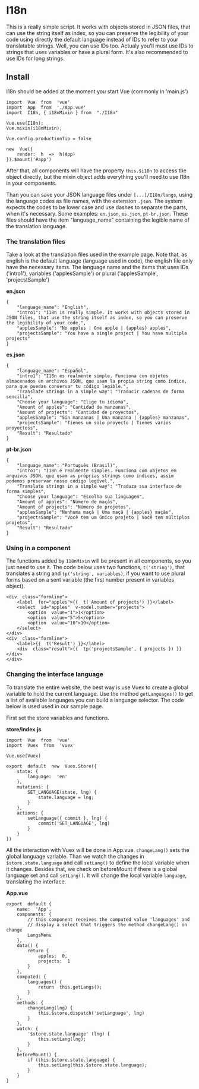# I18n
This is a really simple script. It works with objects stored in JSON files, that can use the string itself as index, so you can preserve the legibility of your code using directly the default language instead of IDs to refer to your translatable strings. Well, you can use IDs too. Actualy you'll must use IDs to strings that uses variables or have a plural form. It's also recommended to use IDs for long strings.

## Install

I18n should be added at the moment you start Vue (commonly in 'main.js')
        
    import  Vue  from  'vue'
    import  App  from  './App.vue'
    import  I18n, { i18nMixin } from  "./I18n"
    
    Vue.use(I18n);
    Vue.mixin(i18nMixin);
    
    Vue.config.productionTip = false

    new  Vue({
        render:  h  =>  h(App)
    }).$mount('#app')

After that, all components will have the property `this.$i18n` to access the object directly, but the mixin object adds everything you'll need to use I18n in your components.

Than you can save your JSON language files under `[...]/I18n/langs`, using the language codes as file names, with the extension `.json`. The system expects the codes to be lower case and use dashes to separate the parts, when it's necessary. Some examples: `en.json`, `es.json`, `pt-br.json`. These files should have the item "language_name" containing the legible name of the translation language.

### The translation files
Take a look at the translation files used in the example page. Note that, as english is the default language (language used in code), the english file only have the necessary items. The language name and the items that uses IDs ('intro1'), variables ('applesSample') or plural ('applesSample', 'projecstSample')

**en.json**

    {
        "language_name": "English",
        "intro1": "I18n is really simple. It works with objects stored in JSON files, that use the string itself as index, so you can preserve the legibility of your code.",
        "applesSample": "No apples | One apple | {apples} apples",
        "projectsSample": "You have a single project | You have multiple projects"
    }
**es.json**

    {
        "language_name": "Español",
        "intro1": "I18n es realmente simple. Funciona con objetos almacenados en archivos JSON, que usan la propia string como índice, para que puedas conservar tu código legible.",
        "Translate strings in a simple way": "Traducir cadenas de forma sencilla",
        "Choose your language": "Elige tu idioma",
        "Amount of apples": "Cantidad de manzanas",
        "Amount of projects": "Cantidad de proyectos",
        "applesSample": "Sin manzanas | Una manzana | {apples} manzanas",
        "projectsSample": "Tienes un solo proyecto | Tienes varios proyectoss",
        "Result": "Resultado"
    }
**pt-br.json**

    {
        "language_name": "Português (Brasil)",
        "intro1": "I18n é realmente simples. Funciona com objetos em arquivos JSON, que usam as próprias strings como índices, assim podemos preservar nosso código legível.",
        "Translate strings in a simple way": "Traduza sua interface de forma simples",
        "Choose your language": "Escolha sua linguagem",
        "Amount of apples": "Número de maçãs",
        "Amount of projects": "Número de projetos",
        "applesSample": "Nenhuma maçã | Uma maçã | {apples} maçãs",
        "projectsSample": "Você tem um único projeto | Você tem múltiplos projetos",
        "Result": "Resultado"
    }

### Using in a component
The functions added by `I18nMixin` will be present in all components, so you just need to use it. The code below uses two functions, `t('string')`, that translates a string and `tp('string', variables)`, if you want to use plural forms based on a sent variable (the first number present in variables object).

    <div  class="formline">
        <label  for="apples">{{  t('Amount of projects') }}</label>
        <select  id="apples"  v-model.number="projects">
            <option  value="1">1</option>
            <option  value="5">5</option>
            <option  value="10">10</option>
        </select>
    </div>
    <div  class="formline">
        <label>{{  t('Result') }}</label>
        <div  class="result">{{  tp('projectsSample', { projects }) }}</div>
    </div>

### Changing the interface language
To translate the entire website, the best way is use Vuex to create a global variable to hold the current language.
Use the method `getLanguages()` to get a list of available languages you can build a language selector. The code below is used used in our sample page.

First set the store variables and functions.

**store/index.js**

    import  Vue  from  'vue'
    import  Vuex  from  'vuex'
      
    Vue.use(Vuex)
      
    export  default  new  Vuex.Store({
        state: {
            language:  'en'
        },
        mutations: {
            SET_LANGUAGE(state, lng) {
                state.language = lng;
            }
        },
        actions: {
            setLanguage({ commit }, lng) {
                commit('SET_LANGUAGE', lng)
            }
        }
    })

All the interaction with Vuex will be done in App.vue. `changeLang()` sets the global language variable. Than we watch the changes in `$store.state.language` and call `setLang()` to define the local variable when it changes. Besides that, we check on beforeMount if there is a global language set and call `setLang()`. It will change the local variable `language`, translating the interface.

**App.vue**

    export  default {
        name:  'App',
        components: {
            // this component receives the computed value 'languages' and
            // display a select that triggers the method changeLang() on change
            LangsMenu 
        },
        data() {
            return {
                apples:  0,
                projects:  1
            }
        },
        computed: {
            languages() {
                return  this.getLangs();
            }
        },
        methods: {
            changeLang(lng) {
                this.$store.dispatch('setLanguage', lng)
            }
        },
        watch: {
            '$store.state.language' (lng) {
                this.setLang(lng);
            }
        },
        beforeMount() {
            if (this.$store.state.language) {
                this.setLang(this.$store.state.language);
            }
        }
    }

